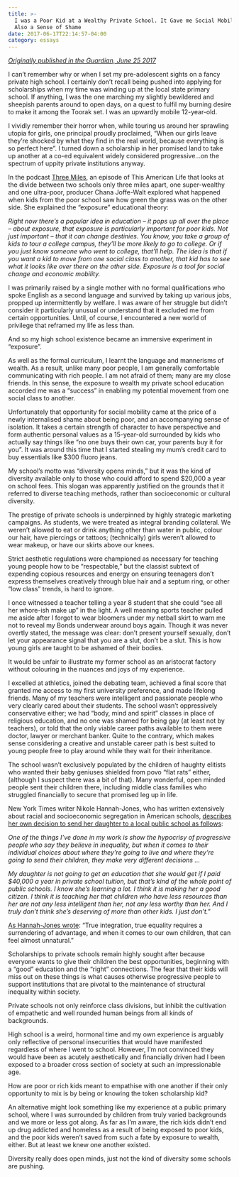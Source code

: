 ```yaml
---
title: >-
  I was a Poor Kid at a Wealthy Private School. It Gave me Social Mobility, but
  Also a Sense of Shame
date: 2017-06-17T22:14:57-04:00
category: essays
---
```

[_Originally published in the Guardian, June 25 2017_](https://www.theguardian.com/education/2017/jun/18/i-was-a-poor-kid-at-a-wealthy-private-school-it-gave-me-social-mobility-but-also-a-sense-of-shame)

I can’t remember why or when I set my pre-adolescent sights on a fancy private high school. I certainly don’t recall being pushed into applying for scholarships when my time was winding up at the local state primary school. If anything, I was the one marching my slightly bewildered and sheepish parents around to open days, on a quest to fulfil my burning desire to make it among the Toorak set. I was an upwardly mobile 12-year-old.

I vividly remember their horror when, while touring us around her sprawling utopia for girls, one principal proudly proclaimed, “When our girls leave they’re shocked by what they find in the real world, because everything is so perfect here”. I turned down a scholarship in her promised land to take up another at a co-ed equivalent widely considered progressive...on the spectrum of uppity private institutions anyway.

In the podcast [Three Miles](https://www.thisamericanlife.org/radio-archives/episode/550/three-miles), an episode of This American Life that looks at the divide between two schools only three miles apart, one super-wealthy and one ultra-poor, producer Chana Joffe-Walt explored what happened when kids from the poor school saw how green the grass was on the other side. She explained the “exposure” educational theory:

_Right now there’s a popular idea in education – it pops up all over the place – about exposure, that exposure is particularly important for poor kids. Not just important – that it can change destinies. You know, you take a group of kids to tour a college campus, they’ll be more likely to go to college. Or if you just know someone who went to college, that’ll help. The idea is that if you want a kid to move from one social class to another, that kid has to see what it looks like over there on the other side. Exposure is a tool for social change and economic mobility._

I was primarily raised by a single mother with no formal qualifications who spoke English as a second language and survived by taking up various jobs, propped up intermittently by welfare. I was aware of her struggle but didn’t consider it particularly unusual or understand that it excluded me from certain opportunities. Until, of course, I encountered a new world of privilege that reframed my life as less than.

And so my high school existence became an immersive experiment in “exposure”.

As well as the formal curriculum, I learnt the language and mannerisms of wealth. As a result, unlike many poor people, I am generally comfortable communicating with rich people. I am not afraid of them; many are my close friends. In this sense, the exposure to wealth my private school education accorded me was a “success” in enabling my potential movement from one social class to another.

Unfortunately that opportunity for social mobility came at the price of a newly internalised shame about being poor, and an accompanying sense of isolation. It takes a certain strength of character to have perspective and form authentic personal values as a 15-year-old surrounded by kids who actually say things like “no one buys their own car, your parents buy it for you”. It was around this time that I started stealing my mum’s credit card to buy essentials like $300 fluoro jeans.

My school’s motto was “diversity opens minds,” but it was the kind of diversity available only to those who could afford to spend $20,000 a year on school fees. This slogan was apparently justified on the grounds that it referred to diverse teaching methods, rather than socioeconomic or cultural diversity.

The prestige of private schools is underpinned by highly strategic marketing campaigns. As students, we were treated as integral branding collateral. We weren’t allowed to eat or drink anything other than water in public, colour our hair, have piercings or tattoos; (technically) girls weren’t allowed to wear makeup, or have our skirts above our knees.

Strict aesthetic regulations were championed as necessary for teaching young people how to be “respectable,” but the classist subtext of expending copious resources and energy on ensuring teenagers don’t express themselves creatively through blue hair and a septum ring, or other “low class” trends, is hard to ignore.

I once witnessed a teacher telling a year 8 student that she could “see all her whore-ish make up” in the light. A well meaning sports teacher pulled me aside after I forgot to wear bloomers under my netball skirt to warn me not to reveal my Bonds underwear around boys again. Though it was never overtly stated, the message was clear: don’t present yourself sexually, don’t let your appearance signal that you are a slut, don’t be a slut. This is how young girls are taught to be ashamed of their bodies.

It would be unfair to illustrate my former school as an aristocrat factory without colouring in the nuances and joys of my experience.

I excelled at athletics, joined the debating team, achieved a final score that granted me access to my first university preference, and made lifelong friends. Many of my teachers were intelligent and passionate people who very clearly cared about their students. The school wasn’t oppressively conservative either; we had “body, mind and spirit” classes in place of religious education, and no one was shamed for being gay (at least not by teachers), or told that the only viable career paths available to them were doctor, lawyer or merchant banker. Quite to the contrary, which makes sense considering a creative and unstable career path is best suited to young people free to play around while they wait for their inheritance.

The school wasn’t exclusively populated by the children of haughty elitists who wanted their baby geniuses shielded from povo “flat rats” either, (although I suspect there was a bit of that). Many wonderful, open minded people sent their children there, including middle class families who struggled financially to secure that promised leg up in life.

New York Times writer Nikole Hannah-Jones, who has written extensively about racial and socioeconomic segregation in American schools, [describes her own decision to send her daughter to a local public school as follows](https://www.npr.org/templates/transcript/transcript.php?storyId=509325266):

_One of the things I’ve done in my work is show the hypocrisy of progressive people who say they believe in inequality, but when it comes to their individual choices about where they’re going to live and where they’re going to send their children, they make very different decisions ..._

_My daughter is not going to get an education that she would get if I paid $40,000 a year in private school tuition, but that’s kind of the whole point of public schools. I know she’s learning a lot. I think it is making her a good citizen. I think it is teaching her that children who have less resources than her are not any less intelligent than her, not any less worthy than her. And I truly don’t think she’s deserving of more than other kids. I just don’t."_

[As Hannah-Jones wrote](https://www.npr.org/templates/transcript/transcript.php?storyId=509325266): “True integration, true equality requires a surrendering of advantage, and when it comes to our own children, that can feel almost unnatural.”

Scholarships to private schools remain highly sought after because everyone wants to give their children the best opportunities, beginning with a “good” education and the “right” connections. The fear that their kids will miss out on these things is what causes otherwise progressive people to support institutions that are pivotal to the maintenance of structural inequality within society.

Private schools not only reinforce class divisions, but inhibit the cultivation of empathetic and well rounded human beings from all kinds of backgrounds.

High school is a weird, hormonal time and my own experience is arguably only reflective of personal insecurities that would have manifested regardless of where I went to school. However, I’m not convinced they would have been as acutely aesthetically and financially driven had I been exposed to a broader cross section of society at such an impressionable age.

How are poor or rich kids meant to empathise with one another if their only opportunity to mix is by being or knowing the token scholarship kid?

An alternative might look something like my experience at a public primary school, where I was surrounded by children from truly varied backgrounds and we more or less got along. As far as I’m aware, the rich kids didn’t end up drug addicted and homeless as a result of being exposed to poor kids, and the poor kids weren’t saved from such a fate by exposure to wealth, either. But at least we knew one another existed.

Diversity really does open minds, just not the kind of diversity some schools are pushing.
